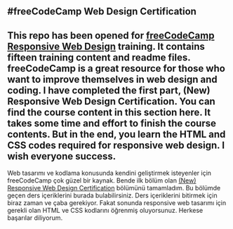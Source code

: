 #freeCodeCamp Web Design Certification
---
This repo has been opened for [freeCodeCamp Responsive Web Design](https://www.freecodecamp.org/learn/2022/responsive-web-design/) training. It contains fifteen training content and readme files.
freeCodeCamp is a great resource for those who want to improve themselves in web design and coding. I have completed the first part, (New) Responsive Web Design Certification. You can find the course content in this section here.
It takes some time and effort to finish the course contents. But in the end, you learn the HTML and CSS codes required for responsive web design. I wish everyone success.
---
Web tasarımı ve kodlama  konusunda kendini geliştirmek isteyenler  için freeCodeCamp çok güzel bir kaynak. Bende ilk bölüm olan  [(New) Responsive Web Design Certification](https://www.freecodecamp.org/learn/2022/responsive-web-design/) bölümünü tamamladım. Bu bölümde geçen ders içeriklerini burada bulabilirsiniz. Ders içeriklerini bitirmek için biraz zaman ve çaba gerekiyor. Fakat sonunda responsive web tasarımı için gerekli olan HTML ve CSS kodlarını öğrenmiş oluyorsunuz. Herkese başarılar diliyorum. 
